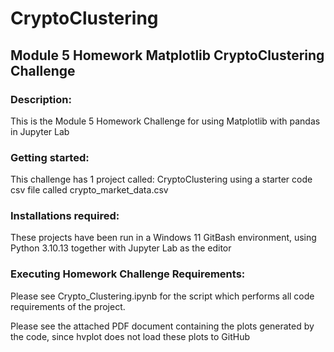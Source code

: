 # CryptoClustering

## Module 5 Homework Matplotlib CryptoClustering Challenge

### Description: 
This is the Module 5 Homework Challenge for using Matplotlib with pandas in Jupyter Lab

### Getting started: 
This challenge has 1 project called: CryptoClustering using a starter code csv file called crypto_market_data.csv

### Installations required: 
These projects have been run in a Windows 11 GitBash environment, using Python 3.10.13 together with Jupyter Lab as the editor

### Executing Homework Challenge Requirements:
Please see Crypto_Clustering.ipynb for the script which performs all code requirements of the project.

Please see the attached PDF document containing the plots generated by the code, since hvplot does not load these plots to GitHub
